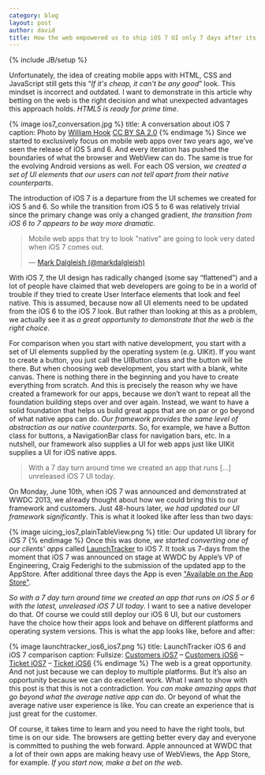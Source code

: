 ```yaml
---
category: blog
layout: post
author: david
title: How the web empowered us to ship iOS 7 UI only 7 days after its announcement
---
```

{% include JB/setup %}

Unfortunately, the idea of creating mobile apps with HTML, CSS and JavaScript still gets this “*If it's cheap, it can't be any good*” look. This mindset is incorrect and outdated. I want to demonstrate in this article why betting on the web is the right decision and what unexpected advantages this approach holds. *HTML5 is ready for prime time*.

{% image ios7_conversation.jpg %}
  title: A conversation about iOS 7
  caption: Photo by [William Hook](http://www.flickr.com/photos/83542829@N00/9017190514/) [CC BY SA 2.0](http://creativecommons.org/licenses/by-sa/2.0/)
{% endimage %}
Since we started to exclusively focus on mobile web apps over two years ago, we’ve seen the release of iOS 5 and 6. And every iteration has pushed the boundaries of what the browser and WebView can do. The same is true for the evolving Android versions as well. For each OS version, *we created a set of UI elements that our users can not tell apart from their native counterparts*.

The introduction of iOS 7 is a departure from the UI schemes we created for iOS 5 and 6. So while the transition from iOS 5 to 6 was relatively trivial <!-- more --><span id="more"></span>since the primary change was only a changed gradient, *the transition from iOS 6 to 7 appears to be way more dramatic*.

<blockquote class="twitter-tweet"><p>Mobile web apps that try to look &quot;native&quot; are going to look very dated when iOS 7 comes out.</p>&mdash; <a href="https://twitter.com/markdalgleish/statuses/346484438101794818">Mark Dalgleish (@markdalgleish)</a></blockquote>

With iOS 7, the UI design has radically changed (some say “flattened”) and a lot of people have claimed that web developers are going to be in a world of trouble if they tried to create User Interface elements that look and feel native. This is assumed, because now all UI elements need to be updated from the iOS 6 to the iOS 7 look. But rather than looking at this as a problem, we actually see it as *a great opportunity to demonstrate that the web is the right choice*.

For comparison when you start with native development, you start with a set of UI elements supplied by the operating system (e.g. UIKit). If you want to create a button, you just call the UIButton class and the button will be there. But when choosing web development, you start with a blank, white canvas. There is nothing there in the beginning and you have to create everything from scratch. And this is precisely the reason why we have created a framework for our apps, because we don’t want to repeat all the foundation building steps over and over again. Instead, we want to have a solid foundation that helps us build great apps that are on par or go beyond of what native apps can do. *Our framework provides the same level of abstraction as our native counterparts*. So, for example, we have a Button class for buttons, a NavigationBar class for navigation bars, etc. In a nutshell, our framework also supplies a UI for web apps just like UIKit supplies a UI for iOS native apps.

> With a 7 day turn around time we created an app that runs […] unreleased iOS 7 UI today.

On Monday, June 10th, when iOS 7 was announced and demonstrated at WWDC 2013, we already thought about how we could bring this to our framework and customers. Just 48-hours later, *we had updated our UI framework significantly*. This is what it looked like after less than two days:

{% image uicing_ios7_plainTableView.png %}
  title: Our updated UI library for iOS 7
{% endimage %}
Once this was done, *we started converting one of our clients’ apps* called [LaunchTracker](https://itunes.apple.com/us/app/dockmaster-launchtracker/id581697493?mt=8) to iOS 7. It took us 7-days from the moment that iOS 7 was announced on stage at WWDC by Apple’s VP of Engineering, Craig Federighi to the submission of the updated app to the AppStore. After additional three days the App is even ["Available on the App Store"](https://itunes.apple.com/us/app/dockmaster-launchtracker/id581697493?mt=8).

*So with a 7 day turn around time we created an app that runs on iOS 5 or 6 with the latest, unreleased iOS 7 UI today*. I want to see a native developer do that. Of course we could still deploy our iOS 6 UI, but our customers have the choice how their apps look and behave on different platforms and operating system versions. This is what the app looks like, before and after:

{% image launchtracker_ios6_ios7.png %}
  title: LaunchTracker iOS 6 and iOS 7 comparison
  caption: Fullsize: [Customers iOS7](https://d2b0jc4z1uybmh.cloudfront.net/website/blog/images/lt_ios7_customers_660.png) – [Customers iOS6](https://d2b0jc4z1uybmh.cloudfront.net/website/blog/images/lt_ios6_customers_660.png) – [Ticket iOS7](https://d2b0jc4z1uybmh.cloudfront.net/website/blog/images/lt_ios7_ticket_660.png) – [Ticket iOS6](https://d2b0jc4z1uybmh.cloudfront.net/website/blog/images/lt_ios6_ticket_660.png)
{% endimage %}
The web is a great opportunity. And not just because we can deploy to multiple platforms. But it’s also an opportunity because we can do excellent work. What I want to show with this post is that this is not a contradiction. *You can make amazing apps that go beyond what the average native app can do*. Or beyond of what the average native user experience is like. You can create an experience that is just great for the customer.

Of course, it takes time to learn and you need to have the right tools, but time is on our side. The browsers are getting better every day and everyone is committed to pushing the web forward. Apple announced at WWDC that a lot of their own apps are making heavy use of WebViews, the App Store, for example. *If you start now, make a bet on the web*.
